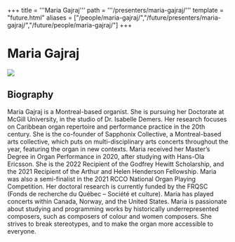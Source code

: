 +++
title = '''Maria Gajraj'''
path = '''/presenters/maria-gajraj/'''
template = "future.html"
aliases = ["/people/maria-gajraj/","/future/presenters/maria-gajraj/","/future/people/maria-gajraj/"]
+++

<h1>Maria Gajraj</h1>

<img class="speaker-photo" src="https://custom.cvent.com/C3A4539B19F74ABCB6FCE437F6BC0A74/files/event/910aaf2914d44586a56fbd0b3b2c31c0/f43712e22c694003a95bb1fa1ebab288.jpeg">
<h2>Biography</h2>
<p>Maria Gajraj is a Montreal-based organist. She is pursuing her Doctorate at McGill University, in the studio of Dr. Isabelle Demers. Her research focuses on Caribbean organ repertoire and performance practice in the 20th century.  She is the co-founder of Sapphonix Collective, a Montreal-based arts collective, which puts on multi-disciplinary arts concerts throughout the year, featuring the organ in new contexts. Maria received her Master’s Degree in Organ Performance in 2020, after studying with Hans-Ola Ericsson.  She is the 2022 Recipient of the Godfrey Hewitt Scholarship, and the 2021 Recipient of the Arthur and Helen Henderson Fellowship. Maria was also a semi-finalist in the 2021 RCCO National Organ Playing Competition.  Her doctoral research is currently funded by the FRQSC (Fonds de recherche du Québec – Société et culture). Maria has played concerts within Canada, Norway, and the United States. Maria is passionate about studying and programming works by historically underrepresented composers, such as composers of colour and women composers.  She strives to break stereotypes, and to make the organ more accessible to everyone.</p>

